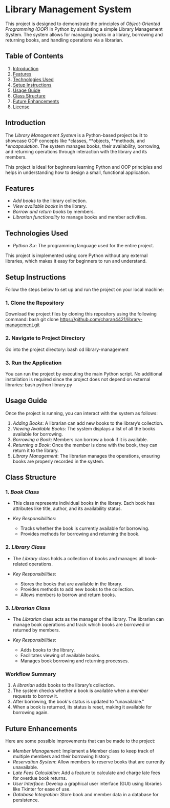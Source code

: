 # Library Management System

This project is designed to demonstrate the principles of *Object-Oriented Programming (OOP)* in Python by simulating a simple Library Management System. The system allows for managing books in a library, borrowing and returning books, and handling operations via a librarian.

## Table of Contents
1. [Introduction](#introduction)
2. [Features](#features)
3. [Technologies Used](#technologies-used)
4. [Setup Instructions](#setup-instructions)
5. [Usage Guide](#usage-guide)
6. [Class Structure](#class-structure)
7. [Future Enhancements](#future-enhancements)
8. [License](#license)

## Introduction

The *Library Management System* is a Python-based project built to showcase OOP concepts like *classes, **objects, **methods, and **encapsulation*. The system manages books, their availability, borrowing, and returning operations through interaction with the library and its members.

This project is ideal for beginners learning Python and OOP principles and helps in understanding how to design a small, functional application.

## Features

- *Add books* to the library collection.
- *View available books* in the library.
- *Borrow and return books* by members.
- *Librarian functionality* to manage books and member activities.
  
## Technologies Used

- *Python 3.x*: The programming language used for the entire project.
  
This project is implemented using core Python without any external libraries, which makes it easy for beginners to run and understand.

## Setup Instructions

Follow the steps below to set up and run the project on your local machine:

### 1. Clone the Repository
Download the project files by cloning this repository using the following command:
bash
git clone https://github.com/charan4421/library-management.git


### 2. Navigate to Project Directory
Go into the project directory:
bash
cd library-management


### 3. Run the Application
You can run the project by executing the main Python script. No additional installation is required since the project does not depend on external libraries:
bash
python library.py


## Usage Guide

Once the project is running, you can interact with the system as follows:

1. *Adding Books*: A librarian can add new books to the library’s collection.
2. *Viewing Available Books*: The system displays a list of all the books available for borrowing.
3. *Borrowing a Book*: Members can borrow a book if it is available.
4. *Returning a Book*: Once the member is done with the book, they can return it to the library.
5. *Library Management*: The librarian manages the operations, ensuring books are properly recorded in the system.

## Class Structure

### 1. *Book Class*
   - This class represents individual books in the library. Each book has attributes like title, author, and its availability status.
   
   - *Key Responsibilities*:
     - Tracks whether the book is currently available for borrowing.
     - Provides methods for borrowing and returning the book.

### 2. *Library Class*
   - The *Library* class holds a collection of books and manages all book-related operations.
   
   - *Key Responsibilities*:
     - Stores the books that are available in the library.
     - Provides methods to add new books to the collection.
     - Allows members to borrow and return books.

### 3. *Librarian Class*
   - The *Librarian* class acts as the manager of the library. The librarian can manage book operations and track which books are borrowed or returned by members.
   
   - *Key Responsibilities*:
     - Adds books to the library.
     - Facilitates viewing of available books.
     - Manages book borrowing and returning processes.

### Workflow Summary

1. A *librarian* adds books to the library’s collection.
2. The system checks whether a book is available when a *member* requests to borrow it.
3. After borrowing, the book's status is updated to "unavailable."
4. When a book is returned, its status is reset, making it available for borrowing again.

## Future Enhancements

Here are some possible improvements that can be made to the project:

- *Member Management*: Implement a Member class to keep track of multiple members and their borrowing history.
- *Reservation System*: Allow members to reserve books that are currently unavailable.
- *Late Fees Calculation*: Add a feature to calculate and charge late fees for overdue book returns.
- *User Interface*: Develop a graphical user interface (GUI) using libraries like Tkinter for ease of use.
- *Database Integration*: Store book and member data in a database for persistence.


